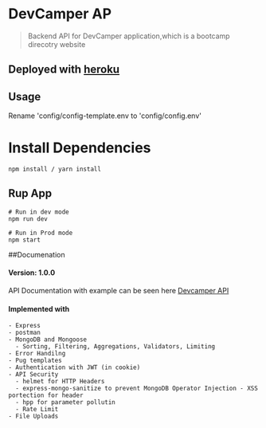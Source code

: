 # DevCamper AP

> Backend API for DevCamper application,which is a bootcamp direcotry website

## Deployed with [heroku]()

## Usage

Rename 'config/config-template.env to 'config/config.env'

# Install Dependencies

```
npm install / yarn install
```

## Rup App

```
# Run in dev mode
npm run dev

# Run in Prod mode
npm start
```

##Documenation

#### Version: 1.0.0

API Documentation with example can be seen here [Devcamper API](https://documenter.getpostman.com/view/13777328/TzzEmtVd)

#### Implemented with

```
- Express
- postman
- MongoDB and Mongoose
  - Sorting, Filtering, Aggregations, Validators, Limiting
- Error Handilng
- Pug templates
- Authentication with JWT (in cookie)
- API Security
  - helmet for HTTP Headers
  - express-mongo-sanitize to prevent MongoDB Operator Injection - XSS portection for header
  - hpp for parameter pollutin
  - Rate Limit
- File Uploads
```
